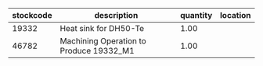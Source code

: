 |stockcode|description|quantity|location|
|---------|-----------|--------|--------|
|19332|Heat sink for DH50-Te|1.00||
|46782|Machining Operation to Produce 19332_M1|1.00||
